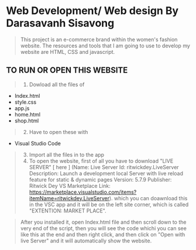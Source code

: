 #  Web Development/ Web design By Darasavanh Sisavong 
> This project is an e-commerce brand within the women's fashion website. The resources and tools that I am going to use to develop my website are HTML, CSS and javascript.
## TO RUN OR OPEN THIS WEBSITE
> 1. Dowload all the files of 
* Index.html
* style.css
* app.js
* home.html
* shop.html
> 2. Have to open these with 
* Visual Studio Code
> 3. Import all the files in to the app 
> 4. To open the website, first of all you have to download "LIVE SERVER" [ here ] (Name: Live Server
Id: ritwickdey.LiveServer
Description: Launch a development local Server with live reload feature for static & dynamic pages
Version: 5.7.9
Publisher: Ritwick Dey
VS Marketplace Link: https://marketplace.visualstudio.com/items?itemName=ritwickdey.LiveServer).
which you can doawnload this in the VSC app and it will be on the left site corner, which is called "EXTENTION: MARKET PLACE".

> After you installed it, open Index.html file and then scroll down to the very end of the script, then you will see the code whichi you can see like this at the end </html> and then right click, and then click on "Open with live Server" and it will automatically show the website.  















